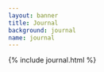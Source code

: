 ```yaml
---
layout: banner
title: Journal
background: journal
name: journal
---
```


{% include journal.html %}
